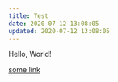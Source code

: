```yaml
---
title: Test
date: 2020-07-12 13:08:05
updated: 2020-07-12 13:08:05
---
```



Hello, World!

[some link](/some-link)
